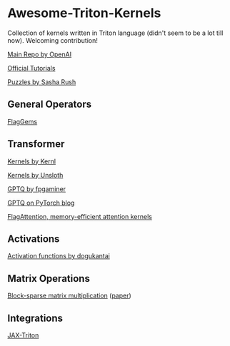 # Awesome-Triton-Kernels
Collection of kernels written in Triton language (didn't seem to be a lot till now). Welcoming contribution!

[Main Repo by OpenAI](https://github.com/openai/triton)

[Official Tutorials](https://triton-lang.org/main/getting-started/tutorials/index.html)

[Puzzles by Sasha Rush](https://github.com/srush/Triton-Puzzles)

## General Operators

[FlagGems](https://github.com/FlagOpen/FlagGems)

## Transformer

[Kernels by Kernl](https://github.com/ELS-RD/kernl)

[Kernels by Unsloth](https://github.com/unslothai/unsloth)

[GPTQ by fpgaminer](https://github.com/fpgaminer/GPTQ-triton)

[GPTQ on PyTorch blog](https://pytorch.org/blog/accelerating-triton/)

[FlagAttention, memory-efficient attention kernels](https://github.com/FlagOpen/FlagAttention)

## Activations
[Activation functions by dogukantai](https://github.com/dogukantai/triton-activations)

## Matrix Operations
[Block-sparse matrix multiplication](https://github.com/stanford-futuredata/stk) ([paper](https://openreview.net/forum?id=doa11nN5vG))

## Integrations
[JAX-Triton](https://github.com/jax-ml/jax-triton)
